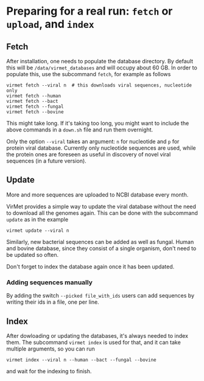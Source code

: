 # Preparing for a real run: `fetch` or `upload`, and `index`

## Fetch

After installation, one needs to populate the database directory. By default
this will be `/data/virmet_databases` and will occupy about 60 GB. In order to
populate this, use the subcommand `fetch`, for example as follows

    virmet fetch --viral n  # this downloads viral sequences, nucleotide only
    virmet fetch --human
    virmet fetch --bact
    virmet fetch --fungal
    virmet fetch --bovine

This might take long. If it's taking too long, you might want to include the
above commands in a `down.sh` file and run them overnight.

Only the option `--viral` takes an argument: `n` for nucleotide and `p` for
protein viral database. Currently only nucleotide sequences are used, while the
protein ones are foreseen as useful in discovery of novel viral sequences
(in a future version).

## Update

More and more sequences are uploaded to NCBI database every month.

VirMet provides a simple way to update the viral database without the need to download
all the genomes again. This can be done with the subcommand
`update` as in the example

    virmet update --viral n

Similarly, new bacterial sequences can be added as well as fungal. Human
and bovine database, since they consist of a single organism, don't need to be
updated so often.

Don't forget to index the database again once it has been updated.

### Adding sequences manually

By adding the switch `--picked file_with_ids` users can add sequences by
writing their ids in a file, one per line.

## Index

After dowloading or updating the databases, it's always needed to index them.
The subcommand `virmet index` is used for that, and it can take multiple arguments, 
so you can run

    virmet index --viral n --human --bact --fungal --bovine

and wait for the indexing to finish.
